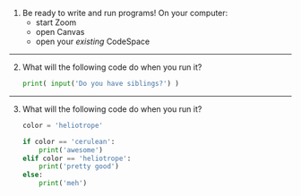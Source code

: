 
1) Be ready to write and run programs!  On your computer:
    - start Zoom
    - open Canvas
    - open your *existing* CodeSpace

-------------------------------------------------------------------------------

2) What will the following code do when you run it?

    ```py
    print( input('Do you have siblings?') )
    ```
-------------------------------------------------------------------------------

3) What will the following code do when you run it?

    ```py
    color = 'heliotrope'

    if color == 'cerulean':
        print('awesome')
    elif color == 'heliotrope':
        print('pretty good')
    else:
        print('meh')
    ```
